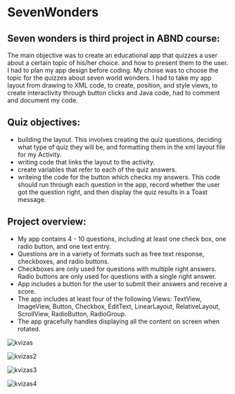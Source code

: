 # SevenWonders

## Seven wonders is third project in ABND course:

The main objective was to create an educational app that quizzes a user about a certain topic of his/her choice.
and how to present them to the user. I had to plan my app design before coding. My choise was to choose the topic for the quizzes about seven world wonders. I had to take my app layout from drawing to XML code, to create, position, and style views, to create interactivity through button clicks and Java code, had to comment and document my code.

## Quiz objectives:
- building the layout. This involves creating the quiz questions, deciding what type of quiz they will be, and formatting them in the xml layout file for my Activity.
- writing code that links the layout to the activity. 
- create variables that refer to each of the quiz answers.
- writeing the code for the button which checks my answers. This code should run through each question in the app, record whether the user got the question right, and then display the quiz results in a Toast message.

## Project overview:
- My app contains 4 - 10 questions, including at least one check box, one radio button, and one text entry.
- Questions are in a variety of formats such as free text response, checkboxes, and radio buttons.
- Checkboxes are only used for questions with multiple right answers. Radio buttons are only used for questions with a single right answer.
- App includes a button for the user to submit their answers and receive a score.
- The app includes at least four of the following Views: TextView, ImageView, Button, Checkbox, EditText, LinearLayout, RelativeLayout, ScrollView, RadioButton, RadioGroup.
- The app gracefully handles displaying all the content on screen when rotated.



![kvizas](https://user-images.githubusercontent.com/26045797/55117221-af029300-50f2-11e9-98a7-8a409275a24f.png)

![kvizas2](https://user-images.githubusercontent.com/26045797/55117239-bf1a7280-50f2-11e9-8d44-c845dc267903.png)

![kvizas3](https://user-images.githubusercontent.com/26045797/55117258-db1e1400-50f2-11e9-9227-5f01753f707b.png)

![kvizas4](https://user-images.githubusercontent.com/26045797/55117267-e113f500-50f2-11e9-8b2e-23bd92d8ce23.png)
